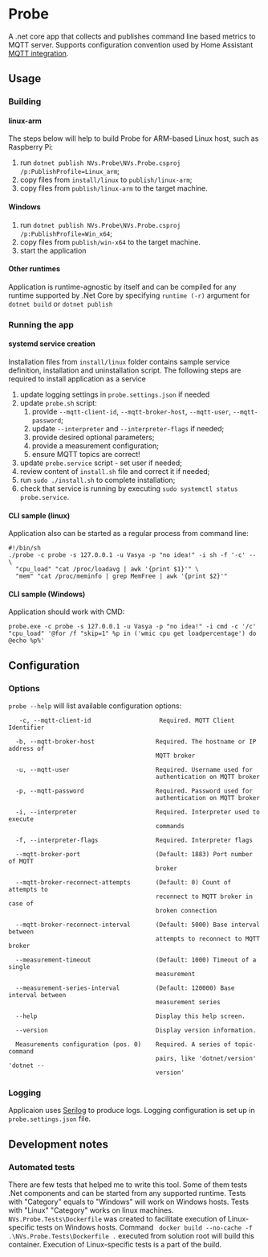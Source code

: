 # Probe
A .net core app that collects and publishes command line based metrics to MQTT server.
Supports configuration convention used by Home Assistant [MQTT integration](https://www.home-assistant.io/docs/mqtt/discovery/).

## Usage
### Building
#### linux-arm
The steps below will help to build Probe for ARM-based Linux host, such as Raspberry Pi:
1. run `dotnet publish NVs.Probe\NVs.Probe.csproj /p:PublishProfile=Linux_arm`;
1. copy files from `install/linux` to `publish/linux-arm`;
1. copy files from `publish/linux-arm` to the target machine.
#### Windows
1. run `dotnet publish NVs.Probe\NVs.Probe.csproj /p:PublishProfile=Win_x64`;
1. copy files from `publish/win-x64` to the target machine.
1. start the application 
#### Other runtimes
Application is runtime-agnostic by itself and can be compiled for any runtime supported by .Net Core by specifying `runtime (-r)`  argument for `dotnet build` or `dotnet publish`
### Running the app
#### systemd service creation
Installation files from `install/linux` folder contains sample service definition, installation and uninstallation script.
The following steps are required to install application as a service
1. update logging settings in `probe.settings.json` if needed
1. update `probe.sh` script:
    1. provide `--mqtt-client-id`, `--mqtt-broker-host`, `--mqtt-user`, `--mqtt-password`;
    1. update `--interpreter` and `--interpreter-flags` if needed;
    1. provide desired optional parameters;
    1. provide a measurement configuration;
    1. ensure MQTT topics are correct!
1. update `probe.service` script - set user if needed;
1. review content of `install.sh` file and correct it if needed;
1. run `sudo ./install.sh` to complete installation;
1. check that service is running by executing `sudo systemctl status probe.service`.
#### CLI sample (linux)
Application also can be started as a regular process from command line:
```
#!/bin/sh
./probe -c probe -s 127.0.0.1 -u Vasya -p "no idea!" -i sh -f '-c' -- \
  "cpu_load" "cat /proc/loadavg | awk '{print $1}'" \
  "mem" "cat /proc/meminfo | grep MemFree | awk '{print $2}'"
```
#### CLI sample (Windows)
Application should work with CMD:
```
probe.exe -c probe -s 127.0.0.1 -u Vasya -p "no idea!" -i cmd -c '/c' "cpu_load" '@for /f "skip=1" %p in ('wmic cpu get loadpercentage') do @echo %p%'
```
## Configuration
### Options
`probe --help` will list available configuration options:
```
   -c, --mqtt-client-id                   Required. MQTT Client Identifier

  -b, --mqtt-broker-host                 Required. The hostname or IP address of
                                         MQTT broker

  -u, --mqtt-user                        Required. Username used for
                                         authentication on MQTT broker

  -p, --mqtt-password                    Required. Password used for
                                         authentication on MQTT broker

  -i, --interpreter                      Required. Interpreter used to execute
                                         commands

  -f, --interpreter-flags                Required. Interpreter flags

  --mqtt-broker-port                     (Default: 1883) Port number of MQTT
                                         broker

  --mqtt-broker-reconnect-attempts       (Default: 0) Count of attempts to
                                         reconnect to MQTT broker in case of
                                         broken connection

  --mqtt-broker-reconnect-interval       (Default: 5000) Base interval between
                                         attempts to reconnect to MQTT broker

  --measurement-timeout                  (Default: 1000) Timeout of a single
                                         measurement

  --measurement-series-interval          (Default: 120000) Base interval between
                                         measurement series

  --help                                 Display this help screen.

  --version                              Display version information.

  Measurements configuration (pos. 0)    Required. A series of topic-command
                                         pairs, like 'dotnet/version' 'dotnet --
                                         version'
```
### Logging
Applicaion uses [Serilog](https://serilog.net/) to produce logs. Logging configuration is set up in `probe.settings.json` file.

## Development notes
### Automated tests
There are few tests that helped me to write this tool.
Some of them tests .Net components and can be started from any supported runtime.
Tests with "Category" equals to "Windows" will work on Windows hosts. Tests with "Linux" "Category" works on linux machines.
`NVs.Probe.Tests\Dockerfile` was created to facilitate execution of Linux-specific tests on Windows hosts.
Command ` docker build --no-cache -f .\NVs.Probe.Tests\Dockerfile .` executed from solution root will build this container. Execution of Linux-specific tests is a part of the build.
